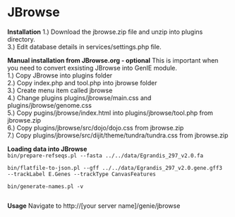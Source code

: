 JBrowse
=====================

**Installation**
1.) Download the jbrowse.zip file and unzip into plugins directory.    
3.) Edit database details in services/settings.php file.  

**Manual installation from JBrowse.org - optional**
This is important when you need to convert exsisting JBrowse into GenIE module.  
1.) Copy JBrowse into plugins folder  
2.) Copy index.php and tool.php into jbrowse folder  
3.) Create menu item called jbrowse  
4.) Change plugins plugins/jbrowse/main.css and plugins/jbrowse/genome.css   
5.) Copy pugins/jbrowse/index.html into plugins/jbrowse/tool.php from jbrowse.zip  
6.) Copy plugins/jbrowse/src/dojo/dojo.css from jbrowse.zip    
7.) Copy plugins/jbrowse/src/dijit/theme/tundra/tundra.css from jbrowse.zip  

**Loading data into JBrowse**
<code>
bin/prepare-refseqs.pl --fasta ../../data/Egrandis_297_v2.0.fa  
bin/flatfile-to-json.pl --gff ../../data/Egrandis_297_v2.0.gene.gff3 --trackLabel E.Genes --trackType CanvasFeatures  
bin/generate-names.pl -v  
</code>

**Usage**
Navigate to http://[your server name]/genie/jbrowse
